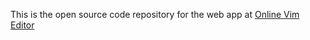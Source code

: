 This is the open source code repository for the web app at [Online Vim Editor](https://vimonlineeditor.com/)
